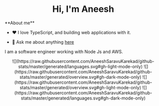 <h1 align='center'> Hi, I'm Aneesh</h1>
**About me**

- ❤️ I love TypeScript, and building web applications with it.

- 💬 Ask me about anything [here](https://github.com/AneeshSaravuKarekad/AneeshSaravuKarekad/issues)

I am a software engineer working with Node Js and AWS.


<div align='center'>
![](https://raw.githubusercontent.com/AneeshSaravuKarekad/github-stats/master/generated/languages.svg#gh-light-mode-only)
![](https://raw.githubusercontent.com/AneeshSaravuKarekad/github-stats/master/generated/overview.svg#gh-dark-mode-only)  
![](https://raw.githubusercontent.com/AneeshSaravuKarekad/github-stats/master/generated/overview.svg#gh-light-mode-only)  
![](https://raw.githubusercontent.com/AneeshSaravuKarekad/github-stats/master/generated/languages.svg#gh-dark-mode-only) 
</div>





